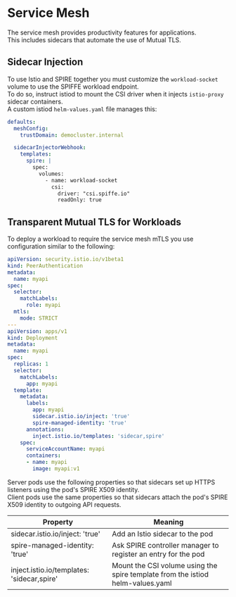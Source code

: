 # Service Mesh

The service mesh provides productivity features for applications.\
This includes sidecars that automate the use of Mutual TLS.

## Sidecar Injection

To use Istio and SPIRE together you must customize the `workload-socket` volume to use the SPIFFE workload endpoint.\
To do so, instruct istiod to mount the CSI driver when it injects `istio-proxy` sidecar containers.\
A custom istiod `helm-values.yaml` file manages this:

```yaml
defaults:
  meshConfig:
    trustDomain: democluster.internal

  sidecarInjectorWebhook:
    templates:
      spire: |
        spec:
          volumes:
            - name: workload-socket
              csi:
                driver: "csi.spiffe.io"
                readOnly: true
```

## Transparent Mutual TLS for Workloads

To deploy a workload to require the service mesh mTLS you use configuration similar to the following:

```yaml
apiVersion: security.istio.io/v1beta1
kind: PeerAuthentication
metadata:
  name: myapi
spec:
  selector:
    matchLabels:
      role: myapi
  mtls:
    mode: STRICT
---
apiVersion: apps/v1
kind: Deployment
metadata:
  name: myapi
spec:
  replicas: 1
  selector:
    matchLabels:
      app: myapi
  template:
    metadata:
      labels:
        app: myapi
        sidecar.istio.io/inject: 'true'
        spire-managed-identity: 'true'
      annotations:
        inject.istio.io/templates: 'sidecar,spire'
    spec:
      serviceAccountName: myapi
      containers:
      - name: myapi
        image: myapi:v1
```

Server pods use the following properties so that sidecars set up HTTPS listeners using the pod's SPIRE X509 identity.\
Client pods use the same properties so that sidecars attach the pod's SPIRE X509 identity to outgoing API requests.

| Property | Meaning |
| -------- | ------- |
| sidecar.istio.io/inject: 'true' | Add an Istio sidecar to the pod |
| spire-managed-identity: 'true' | Ask SPIRE controller manager to register an entry for the pod |
| inject.istio.io/templates: 'sidecar,spire' | Mount the CSI volume using the spire template from the istiod helm-values.yaml |
